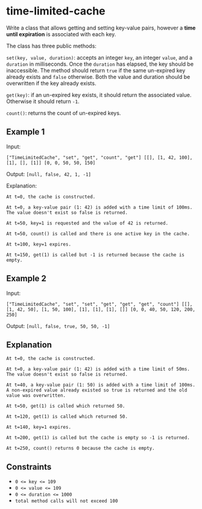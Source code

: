 # time-limited-cache

Write a class that allows getting and setting key-value pairs, however a **time until expiration** is associated with each key.

The class has three public methods:

`set(key, value, duration)`: accepts an integer `key`, an integer `value`, and a `duration` in milliseconds. Once the `duration` has elapsed, the key should be inaccessible. The method should return `true` if the same un-expired key already exists and `false` otherwise. Both the value and duration should be overwritten if the key already exists.

`get(key)`: if an un-expired key exists, it should return the associated value. Otherwise it should return `-1`.

`count()`: returns the count of un-expired keys.

## Example 1

Input:

`["TimeLimitedCache", "set", "get", "count", "get"]
[[], [1, 42, 100], [1], [], [1]]
[0, 0, 50, 50, 150]`

Output: `[null, false, 42, 1, -1]`

Explanation:

`At t=0, the cache is constructed.`

`At t=0, a key-value pair (1: 42) is added with a time limit of 100ms. The value doesn't exist so false is returned.`

`At t=50, key=1 is requested and the value of 42 is returned.`

`At t=50, count() is called and there is one active key in the cache.`

`At t=100, key=1 expires.`

`At t=150, get(1) is called but -1 is returned because the cache is empty.`

## Example 2

Input:

`["TimeLimitedCache", "set", "set", "get", "get", "get", "count"]
[[], [1, 42, 50], [1, 50, 100], [1], [1], [1], []]
[0, 0, 40, 50, 120, 200, 250]`

Output: `[null, false, true, 50, 50, -1]`

## Explanation

`At t=0, the cache is constructed.`

`At t=0, a key-value pair (1: 42) is added with a time limit of 50ms. The value doesn't exist so false is returned.`

`At t=40, a key-value pair (1: 50) is added with a time limit of 100ms. A non-expired value already existed so true is returned and the old value was overwritten.`

`At t=50, get(1) is called which returned 50.`

`At t=120, get(1) is called which returned 50.`

`At t=140, key=1 expires.`

`At t=200, get(1) is called but the cache is empty so -1 is returned.`

`At t=250, count() returns 0 because the cache is empty.`

## Constraints

- `0 <= key <= 109`
- `0 <= value <= 109`
- `0 <= duration <= 1000`
- `total method calls will not exceed 100`
